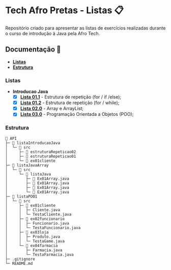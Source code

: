 # Tech Afro Pretas - Listas 📋

Repositório criado para apresentar as listas de exercícios realizadas durante o curso de introdução à Java pela Afro Tech.

## Documentação 📄
- **[Listas](#listas)**
- **[Estrutura](#estrutura)**

### Listas
- **Introducao Java**
  - [x] **[Lista 01.1](https://github.com/carolmarquezini/afroTech/tree/main/listaIntroducaoJava/estruturaRepeticao/src/estruturaRepeticao01)** - Estrutura de repetição (for / if /else);
  - [x] **[Lista 01.2](https://github.com/carolmarquezini/afroTech/tree/main/listaIntroducaoJava/estruturaRepeticao/src/estruturaRapedicao02)** - Estrutura de repetição (for / while);
  - [x] **[Lista 02.0](https://github.com/carolmarquezini/afroTech/tree/main/listaJavaArray/listaJava/src/listaJava)** - Array e ArrayList;
  - [x] **[Lista 03.0](https://github.com/carolmarquezini/afroTech/tree/main/listaPOO1/ex01POO/src)** - Programação Orientada a Objetos (POO);
  
### Estrutura

```
📂 API     
├─ 📂 listaIntroducaoJava                       
│  └─ 📂 src
│     ├─ 📂 estruturaRepeticao02 
│     ├─ 📂 estruturaRepeticao01
│     └─ 📂 ex01cliente 
├─ 📂 listaJavaArray                       
│  └─ 📂 src
│     └─ 📂 listaJava
│        ├─ 📂 Ex01Array.java
│        ├─ 📂 Ex01Array.java
│        ├─ 📂 Ex01Array.java
│        └─ 📂 Ex01Array.java
├─ 📂 listaPOO1
│  └─ 📂 src
│     ├─ 📂 ex01cliente           
│     │  ├─ Cliente.java
│     │  └─ TestaCliente.java
│     ├─ 📂 ex02funcionario           
│     │  ├─ Funcionario.java
│     │  └─ TestaFuncionario.java
│     ├─ 📂 ex03loja           
│     │  ├─ Produto.java
│     │  └─ TestaGame.java
│     └─ 📂 ex04farmacia           
│        ├─ Farmacia.java
│        └─ TestaFarmacia.java
├─ .gitignore 
└─ README.md             
```

